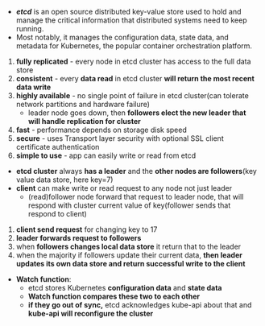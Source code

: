 - ***etcd*** is an open source distributed key-value store used to hold and manage the critical information that distributed systems need to keep running.  
- Most notably, it manages the configuration data, state data, and metadata for Kubernetes, the popular container orchestration platform.

1. **fully replicated** - every node in etcd cluster has access to the full data store
2. **consistent** - every **data read** in etcd cluster **will return the most recent data write**
3. **highly available** - no single point of failure in etcd cluster(can tolerate network partitions and hardware failure)
   - leader node goes down, then **followers elect the new leader that will handle replication for cluster**
4. **fast** - performance depends on storage disk speed
5. **secure** - uses Transport layer security with optional SSL client certificate authentication
6. **simple to use** - app can easily write or read from etcd

- **etcd cluster** always **has a leader** and the **other nodes are followers**(key value data store, here key=7)
- **client** can make write or read request to any node not just leader
  - (read)follower node forward that request to leader node, that will respond with cluster current value of key(follower sends that respond to client)  
1. **client send request** for changing key to 17
2. **leader forwards request to followers**
3. when **followers changes local data store** it return that to the leader
4. when the majority if followers update their current data, **then leader updates its own data store and return successful write to the client**

- **Watch function**:
  - etcd stores Kubernetes **configuration data** and **state data**
  - **Watch function compares these two to each other**
  - **if they go out of sync,** etcd acknowledges kube-api about that and **kube-api will reconfigure the cluster**

